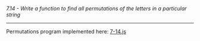 *7.14 - Write a function to find all permutations of the letters in a particular string*
***

Permutations program implemented here: [7-14.js](7-14.js)

